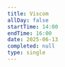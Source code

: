 ```yaml
---
title: Viscom
allDay: false
startTime: 14:00
endTime: 16:00
date: 2025-06-13
completed: null
type: single
---
```

